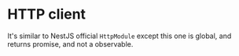 # HTTP client

It's similar to NestJS official `HttpModule` except this one is global, and
returns promise, and not a observable.
